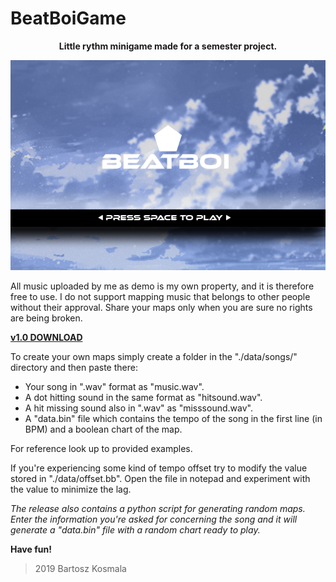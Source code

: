 # BeatBoiGame
<p align="center">
  <b>Little rythm minigame made for a semester project.</b>
</p>

<p align="center">
<img src="https://github.com/bart-kosmala/BeatBoiGame/blob/master/SMFLsetup/resources/pictures/splashscreen.png">
</p>

All music uploaded by me as demo is my own property, and it is therefore free to use.
I do not support mapping music that belongs to other people without their approval.
Share your maps only when you are sure no rights are being broken.

[**v1.0 DOWNLOAD**](https://www.mediafire.com/file/zxkpqg76eipmac6/BeatBoi_v1.0.rar/file)

To create your own maps simply create a folder in the "./data/songs/" directory and then paste there:
* Your song in ".wav" format as "music.wav".
* A dot hitting sound in the same format as "hitsound.wav".
* A hit missing sound also in ".wav" as "misssound.wav".
* A "data.bin" file which contains the tempo of the song in the first line (in BPM) and a boolean chart of the map.

For reference look up to provided examples.

If you're experiencing some kind of tempo offset try to modify the value stored in "./data/offset.bb". 
Open the file in notepad and experiment with the value to minimize the lag.

_The release also contains a python script for generating random maps. Enter the information you're asked for concerning the song and it will generate a "data.bin" file with a random chart ready to play._

**Have fun!**

> 2019 Bartosz Kosmala
